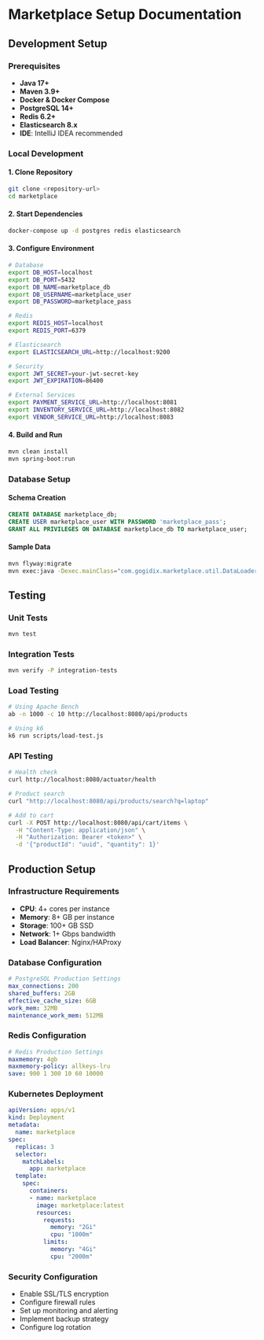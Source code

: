 # Marketplace Setup Documentation

## Development Setup

### Prerequisites
- **Java 17+**
- **Maven 3.9+**
- **Docker & Docker Compose**
- **PostgreSQL 14+**
- **Redis 6.2+**
- **Elasticsearch 8.x**
- **IDE**: IntelliJ IDEA recommended

### Local Development

#### 1. Clone Repository
```bash
git clone <repository-url>
cd marketplace
```

#### 2. Start Dependencies
```bash
docker-compose up -d postgres redis elasticsearch
```

#### 3. Configure Environment
```bash
# Database
export DB_HOST=localhost
export DB_PORT=5432
export DB_NAME=marketplace_db
export DB_USERNAME=marketplace_user
export DB_PASSWORD=marketplace_pass

# Redis
export REDIS_HOST=localhost
export REDIS_PORT=6379

# Elasticsearch
export ELASTICSEARCH_URL=http://localhost:9200

# Security
export JWT_SECRET=your-jwt-secret-key
export JWT_EXPIRATION=86400

# External Services
export PAYMENT_SERVICE_URL=http://localhost:8081
export INVENTORY_SERVICE_URL=http://localhost:8082
export VENDOR_SERVICE_URL=http://localhost:8083
```

#### 4. Build and Run
```bash
mvn clean install
mvn spring-boot:run
```

### Database Setup

#### Schema Creation
```sql
CREATE DATABASE marketplace_db;
CREATE USER marketplace_user WITH PASSWORD 'marketplace_pass';
GRANT ALL PRIVILEGES ON DATABASE marketplace_db TO marketplace_user;
```

#### Sample Data
```bash
mvn flyway:migrate
mvn exec:java -Dexec.mainClass="com.gogidix.marketplace.util.DataLoader"
```

## Testing

### Unit Tests
```bash
mvn test
```

### Integration Tests
```bash
mvn verify -P integration-tests
```

### Load Testing
```bash
# Using Apache Bench
ab -n 1000 -c 10 http://localhost:8080/api/products

# Using k6
k6 run scripts/load-test.js
```

### API Testing
```bash
# Health check
curl http://localhost:8080/actuator/health

# Product search
curl "http://localhost:8080/api/products/search?q=laptop"

# Add to cart
curl -X POST http://localhost:8080/api/cart/items \
  -H "Content-Type: application/json" \
  -H "Authorization: Bearer <token>" \
  -d '{"productId": "uuid", "quantity": 1}'
```

## Production Setup

### Infrastructure Requirements
- **CPU**: 4+ cores per instance
- **Memory**: 8+ GB per instance
- **Storage**: 100+ GB SSD
- **Network**: 1+ Gbps bandwidth
- **Load Balancer**: Nginx/HAProxy

### Database Configuration
```yaml
# PostgreSQL Production Settings
max_connections: 200
shared_buffers: 2GB
effective_cache_size: 6GB
work_mem: 32MB
maintenance_work_mem: 512MB
```

### Redis Configuration
```yaml
# Redis Production Settings
maxmemory: 4gb
maxmemory-policy: allkeys-lru
save: 900 1 300 10 60 10000
```

### Kubernetes Deployment
```yaml
apiVersion: apps/v1
kind: Deployment
metadata:
  name: marketplace
spec:
  replicas: 3
  selector:
    matchLabels:
      app: marketplace
  template:
    spec:
      containers:
      - name: marketplace
        image: marketplace:latest
        resources:
          requests:
            memory: "2Gi"
            cpu: "1000m"
          limits:
            memory: "4Gi"
            cpu: "2000m"
```

### Security Configuration
- Enable SSL/TLS encryption
- Configure firewall rules
- Set up monitoring and alerting
- Implement backup strategy
- Configure log rotation